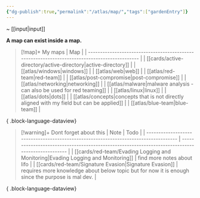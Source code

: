 ```yaml
---
{"dg-publish":true,"permalink":"/atlas/map/","tags":["gardenEntry"]}
---
```


~  [[input\|input]]

**A map can exist inside a map.**

> [!map]+ My maps
>  | Map                                                                                           |
> | --------------------------------------------------------------------------------------------- |
> | [[cards/active-directory/active-directory\|active-directory]]                              |
> | [[atlas/windows\|windows]]                                                                 |
> | [[atlas/web\|web]]                                                                         |
> | [[atlas/red-team\|red-team]]                                                               |
> | [[atlas/post-compromise\|post-compromise]]                                                 |
> | [[atlas/networking\|networking]]                                                           |
> | [[atlas/malware\|malware analysis - can also be used for red teaming]]                     |
> | [[atlas/linux\|linux]]                                                                     |
> | [[atlas/dots\|dots]]                                                                       |
> | [[atlas/concepts\|concepts that is not directly aligned with my field but can be applied]] |
> | [[atlas/blue-team\|blue-team]]                                                             |
> 
{ .block-language-dataview}

> [!warning]+ Dont forget about this
>  | Note                                                                                 | Todo                                                                                             |
> | ------------------------------------------------------------------------------------ | ------------------------------------------------------------------------------------------------ |
> | [[cards/red-team/Evading Logging and Monitoring\|Evading Logging and Monitoring]] | find more notes about lifo                                                                       |
> | [[cards/red-team/Signature Evasion\|Signature Evasion]]                           | requires more knowledge about below topic but for now it is enough since the purpose is mal dev. |
> 
{ .block-language-dataview}





